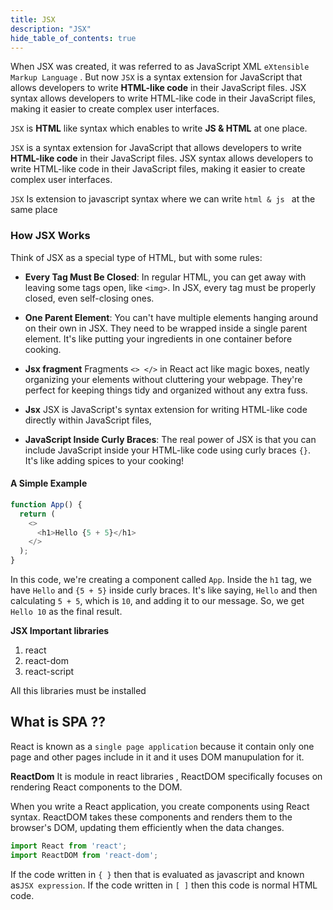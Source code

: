 ```yaml
---
title: JSX
description: "JSX"
hide_table_of_contents: true
---
```


When JSX was created, it was referred to as JavaScript XML `eXtensible Markup Language` . But now `JSX` is a syntax extension for JavaScript that allows developers to write **HTML-like code** in their JavaScript files. JSX syntax allows developers to write HTML-like code in their JavaScript files, making it easier to create complex user interfaces.

`JSX` is **HTML** like syntax which enables to write **JS & HTML** at one place.

`JSX` is a syntax extension for JavaScript that allows developers to write **HTML-like code** in their JavaScript files. JSX syntax allows developers to write HTML-like code in their JavaScript files, making it easier to create complex user interfaces.

`JSX` Is extension to javascript syntax where we can write `html & js ` at the same place

### How JSX Works

Think of JSX as a special type of HTML, but with some rules:

- **Every Tag Must Be Closed**: In regular HTML, you can get away with leaving some tags open, like `<img>`. In JSX, every tag must be properly closed, even self-closing ones.

- **One Parent Element**: You can't have multiple elements hanging around on their own in JSX. They need to be wrapped inside a single parent element. It's like putting your ingredients in one container before cooking.

- **Jsx fragment** Fragments `<> </>` in React act like magic boxes, neatly organizing your elements without cluttering your webpage. They're perfect for keeping things tidy and organized without any extra fuss.

* **Jsx** JSX is JavaScript's syntax extension for writing HTML-like code directly within JavaScript files,

- **JavaScript Inside Curly Braces**: The real power of JSX is that you can include JavaScript inside your HTML-like code using curly braces `{}`. It's like adding spices to your cooking!

#### A Simple Example

```js
function App() {
  return (
    <>
      <h1>Hello {5 + 5}</h1>
    </>
  );
}
```

In this code, we're creating a component called `App`. Inside the `h1` tag, we have `Hello` and `{5 + 5}` inside curly braces. It's like saying, `Hello` and then calculating `5 + 5`, which is `10`, and adding it to our message. So, we get `Hello 10` as the final result.

**JSX Important libraries**

1. react
2. react-dom
3. react-script

All this libraries must be installed 

## What is SPA ??

React is known as a `single page application` because it contain only one page and other pages include in it and it uses DOM manupulation for it.

**ReactDom**
 It is module in react libraries ,  ReactDOM specifically focuses on rendering React components to the DOM. 

When you write a React application, you create components using React syntax. ReactDOM takes these components and renders them to the browser's DOM, updating them efficiently when the data changes. 

```js
import React from 'react';
import ReactDOM from 'react-dom';
```

If the code written in `{ }` then that is evaluated as javascript and known as` JSX expression `.  If the code written in `[ ]` then this code is normal HTML code. 
